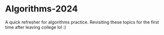 # Algorithms-2024
A quick refresher for algorithms practice. Revisiting these topics for the first time after leaving college lol :)
